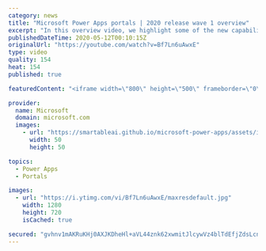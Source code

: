 ```yaml
---
category: news
title: "Microsoft Power Apps portals | 2020 release wave 1 overview"
excerpt: "In this overview video, we highlight some of the new capabilities included in the latest update to Microsoft Power Apps portals.     Here are the capabilities covered:   •    Power BI integration, so you can quickly add Power BI reports, tables, and dashboards to your portals without coding.  •    Themes"
publishedDateTime: 2020-05-12T00:10:15Z
originalUrl: "https://youtube.com/watch?v=Bf7Ln6uAwxE"
type: video
quality: 154
heat: 154
published: true

featuredContent: "<iframe width=\"800\" height=\"500\" frameborder=\"0\" src=\"https://www.youtube.com/embed/Bf7Ln6uAwxE\" allow=\"accelerometer; autoplay; encrypted-media; gyroscope; picture-in-picture\" allowfullscreen></iframe>"

provider:
  name: Microsoft
  domain: microsoft.com
  images:
    - url: "https://smartableai.github.io/microsoft-power-apps/assets/images/organizations/microsoft.com-50x50.jpg"
      width: 50
      height: 50

topics:
  - Power Apps
  - Portals

images:
  - url: "https://i.ytimg.com/vi/Bf7Ln6uAwxE/maxresdefault.jpg"
    width: 1280
    height: 720
    isCached: true

secured: "gvhnv1mAKRuKHj0AXJKDheHl+aVL44znk62xwmitJlcywVz4blTdEfjZdsLcnPHc0J7kHKq4DlQ6xPFyMPf0B/OqYE0Byisr/vBN8fEk9UY+W2egBnFD66aQr65dGFbalIj7O3U7QYlP8zJVwSQOyVI2rbKvYYyMGcpHp8QAGJlhkseSiSEc65/Th7vjrOIqQ/N6jZRI676+1YcqCvphXu1Sl9eoQ6CnYnp6f4ZKyVejsig7Dfu/BAAopOzcXzNqiyJtoQTeHnGx1MBwG7GcEaH+E0793Jh+6ygvC9kVSX9WvlhuOiKz+5mekpkI4plGP6gQy54yMzhfd+TjKPlqNq5FJym4iQDU2BRPq+utHst0SBcfb55ERCxIBPT+NYLKfQE9040VyTOPf/tWAdRv6hYMSI7Nooh6AAQjkRdLtZx4t4mm8a1ZjcwkEJx8KcSm;5y2yVT+Ho6bw+z7jAHM1jA=="
---
```


